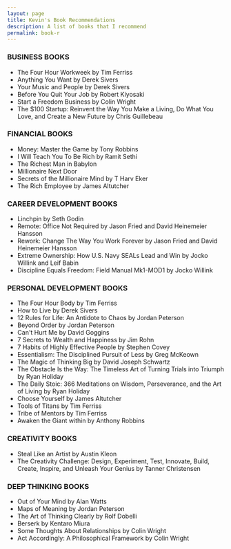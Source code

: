 ```yaml
---
layout: page
title: Kevin's Book Recommendations
description: A list of books that I recommend
permalink: book-r
---
```

### BUSINESS BOOKS

- The Four Hour Workweek by Tim Ferriss
- Anything You Want by Derek Sivers
- Your Music and People by Derek Sivers
- Before You Quit Your Job by Robert Kiyosaki
- Start a Freedom Business by Colin Wright
- The $100 Startup: Reinvent the Way You Make a Living, Do What You Love, and Create a New Future by Chris Guillebeau

### FINANCIAL BOOKS

- Money: Master the Game by Tony Robbins
- I Will Teach You To Be Rich by Ramit Sethi
- The Richest Man in Babylon
- Millionaire Next Door
- Secrets of the Millionaire Mind by T Harv Eker
- The Rich Employee by James Altutcher

### CAREER DEVELOPMENT BOOKS

- Linchpin by Seth Godin
- Remote: Office Not Required by Jason Fried and David Heinemeier Hansson
- Rework: Change The Way You Work Forever by Jason Fried and David Heinemeier Hansson
- Extreme Ownership: How U.S. Navy SEALs Lead and Win by Jocko Willink and Leif Babin
- Discipline Equals Freedom: Field Manual Mk1-MOD1 by Jocko Willink

### PERSONAL DEVELOPMENT BOOKS

- The Four Hour Body by Tim Ferriss
- How to Live by Derek Sivers
- 12 Rules for Life: An Antidote to Chaos by Jordan Peterson
- Beyond Order by Jordan Peterson
- Can't Hurt Me by David Goggins
- 7 Secrets to Wealth and Happiness by Jim Rohn
- 7 Habits of Highly Effective People by Stephen Covey
- Essentialism: The Disciplined Pursuit of Less by Greg McKeown
- The Magic of Thinking Big by David Joseph Schwartz
- The Obstacle Is the Way: The Timeless Art of Turning Trials into Triumph by Ryan Holiday
- The Daily Stoic: 366 Meditations on Wisdom, Perseverance, and the Art of Living by Ryan Holiday
- Choose Yourself by James Altutcher
- Tools of Titans by Tim Ferriss
- Tribe of Mentors by Tim Ferriss
- Awaken the Giant within by Anthony Robbins


### CREATIVITY BOOKS

- Steal Like an Artist by Austin Kleon
- The Creativity Challenge: Design, Experiment, Test, Innovate, Build, Create, Inspire, and Unleash Your Genius by Tanner Christensen 

### DEEP THINKING BOOKS

- Out of Your Mind by Alan Watts
- Maps of Meaning by Jordan Peterson
- The Art of Thinking Clearly by Rolf Dobelli
- Berserk by Kentaro Miura
- Some Thoughts About Relationships by Colin Wright
- Act Accordingly: A Philosophical Framework by Colin Wright


